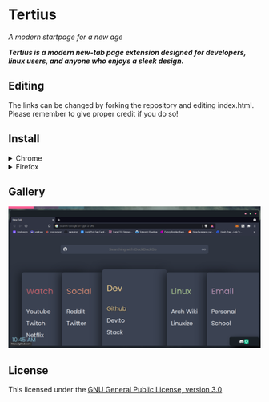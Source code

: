 # Tertius
*A modern startpage for a new age*

***Tertius is a modern new-tab page extension designed for developers, linux users, and anyone who enjoys a sleek design.*** 

## Editing

The links can be changed by forking the repository and editing index.html. Please remember to give proper credit if you do so!

## Install

<details>
<summary>Chrome</summary>

`git clone https://github.com/orangemn6/tertius`

Load tertius as an unpacked extension
</details>

<details>
<summary>Firefox</summary>

Load new_tab-1.0.0-an+fx.xpi as an extension in firefox

</details>

## Gallery


![screenshot](/.assets/screenshot.png)

## License


This licensed under the [GNU General Public License, version 3.0](http://www.gnu.org/licenses/gpl-3.0.html)
